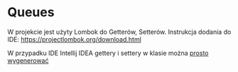 # Queues

W projekcie jest użyty Lombok do Getterów, Setterów. Instrukcja dodania do IDE: https://projectlombok.org/download.html


W przypadku IDE Intellij IDEA gettery i settery w klasie można [prosto wygenerować](https://www.jetbrains.com/help/idea/2016.3/generating-getters-and-setters.html) 
